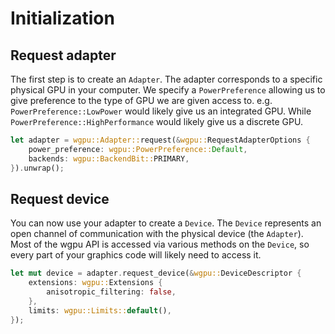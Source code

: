 # Initialization

## Request adapter

The first step is to create an `Adapter`.
The adapter corresponds to a specific physical GPU in your computer.
We specify a `PowerPreference` allowing us to give preference to the type of GPU we are given access to. e.g. `PowerPreference::LowPower` would likely give us an integrated GPU. While `PowerPreference::HighPerformance` would likely give us a discrete GPU.

```rust
let adapter = wgpu::Adapter::request(&wgpu::RequestAdapterOptions {
    power_preference: wgpu::PowerPreference::Default,
    backends: wgpu::BackendBit::PRIMARY,
}).unwrap();
```

## Request device

You can now use your adapter to create a `Device`.
The `Device` represents an open channel of communication with the physical device (the `Adapter`).
Most of the wgpu API is accessed via various methods on the `Device`, so every part of your graphics code will likely need to access it.

```rust
let mut device = adapter.request_device(&wgpu::DeviceDescriptor {
    extensions: wgpu::Extensions {
        anisotropic_filtering: false,
    },
    limits: wgpu::Limits::default(),
});
```

